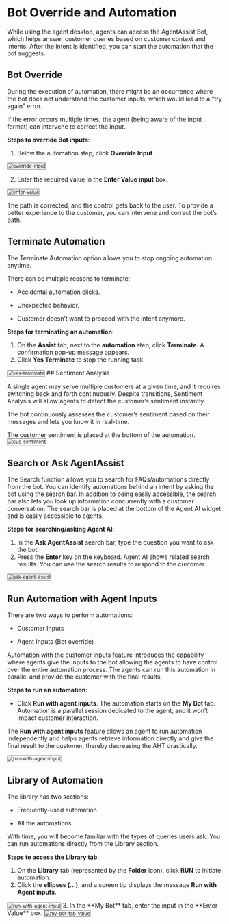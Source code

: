 # Bot Override and Automation

While using the agent desktop, agents can access the AgentAssist Bot, which helps answer customer queries based on customer context and intents. After the intent is identified, you can start the automation that the bot suggests.

## Bot Override
During the execution of automation, there might be an occurrence where the bot does not understand the customer inputs, which would lead to a “try again” error. 

If the error occurs multiple times, the agent (being aware of the input format) can intervene to correct the input.

**Steps to override Bot inputs**:

1. Below the automation step, click **Override Input**.
<img src="../bot-override-and-automation-images/override-input-1.png" alt="override-input" title="override-input" style="border: 1px solid gray; zoom:80%;">

2. Enter the required value in the **Enter Value input** box.
<img src="../bot-override-and-automation-images/enter-value-2.png" alt="enter-value" title="enter-value" style="border: 1px solid gray; zoom:80%;">

The path is corrected, and the control gets back to the user.
To provide a better experience to the customer, you can intervene and correct the bot’s path.


## Terminate Automation
The Terminate Automation option allows you to stop ongoing automation anytime.

There can be multiple reasons to terminate:

* Accidental automation clicks.

* Unexpected behavior.

* Customer doesn’t want to proceed with the intent anymore. 

**Steps for terminating an automation**:

1. On the **Assist** tab, next to the **automation** step, click **Terminate**. A confirmation pop-up message appears.
2. Click **Yes Terminate** to stop the running task.
<img src="../bot-override-and-automation-images/yes-terminate-3.png" alt="yes-terminate" title="yes-terminate" style="border: 1px solid gray; zoom:80%;">
## Sentiment Analysis

A single agent may serve multiple customers at a given time, and it requires switching back and forth continuously. Despite transitions, Sentiment Analysis will allow agents to detect the customer’s sentiment instantly.

The bot continuously assesses the customer’s sentiment based on their messages and lets you know it in real-time.

The customer sentiment is placed at the bottom of the automation.
<img src="../bot-override-and-automation-images/cus-sentiment-4.png" alt="cus-sentiment" title="cus-sentiment" style="border: 1px solid gray; zoom:80%;">

## Search or Ask AgentAssist

The Search function allows you to search for FAQs/automations directly from the bot. You can identify automations behind an intent by asking the bot using the search bar. In addition to being easily accessible, the search bar also lets you look up information concurrently with a customer conversation. The search bar is placed at the bottom of the Agent AI widget and is easily accessible to agents.

**Steps for searching/asking Agent AI**:

1. In the **Ask AgentAssist** search bar, type the question you want to ask the bot.
2. Press the **Enter** key on the keyboard. Agent AI shows related search results. You can use the search results to respond to the customer.
<img src="../bot-override-and-automation-images/ask-agent-assist-5.png" alt="ask-agent-assist" title="ask-agent-assist" style="border: 1px solid gray; zoom:80%;">

## Run Automation with Agent Inputs

There are two ways to perform automations:

* Customer Inputs

* Agent Inputs (Bot override)

Automation with the customer inputs feature introduces the capability where agents give the inputs to the bot allowing the agents to have control over the entire automation process. The agents can run this automation in parallel and provide the customer with the final results.

**Steps to run an automation**:

* Click **Run with agent inputs**. The automation starts on the **My Bot** tab. Automation is a parallel session dedicated to the agent, and it won’t impact customer interaction.

The **Run with agent inputs** feature allows an agent to run automation independently and helps agents retrieve information directly and give the final result to the customer, thereby decreasing the AHT drastically.

<img src="../bot-override-and-automation-images/run-with-agent-input-6.png" alt="run-with-agent-input" title="run-with-agent-input" style="border: 1px solid gray; zoom:80%;">

## Library of Automation
The library has two sections:

* Frequently-used automation

* All the automations

With time, you will become familiar with the types of queries users ask. You can run automations directly from the Library section.

**Steps to access the Library tab**:

1. On the **Library** tab (represented by the **Folder** icon), click **RUN** to initiate automation.
2. Click the **ellipses (…)**, and a screen tip displays the message **Run with Agent inputs**.
<img src="../bot-override-and-automation-images/run-with-agentinputs-7.png" alt="run-with-agent-input" title="run-with-agent-input" style="border: 1px solid gray; zoom:80%;">
3. In the **My Bot** tab, enter the input in the **Enter Value** box.
<img src="../bot-override-and-automation-images/my-bot-tab-value-8.png" alt="my-bot-tab-value" title="my-bot-tab-value" style="border: 1px solid gray; zoom:80%;">